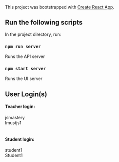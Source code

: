 This project was bootstrapped with [Create React App](https://github.com/facebook/create-react-app).

## Run the following scripts

In the project directory, run:

### `npm run server`

Runs the API server<br>

### `npm start server`

Runs the UI server<br>

## User Login(s)

#### Teacher login: <br>

jsmastery<br>
Imustjs1<br>
<br>
#### Student login: <br>

student1<br>
Student1<br>
